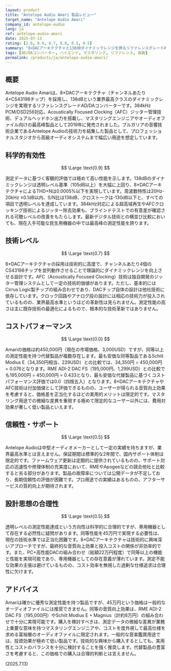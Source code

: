 ```yaml
---
layout: product
title: "Antelope Audio Amari 製品レビュー"
target_name: "Antelope Audio Amari"
company_id: antelope-audio
lang: ja
ref: antelope-audio-amari
date: 2025-07-13
rating: [2.6, 0.9, 0.7, 0.0, 0.5, 0.5]
summary: "8×DACアーキテクチャと138dBダイナミックレンジを誇るリファレンスグレードAD/DAコンバーター。高い技術レベルと科学的有効性を実現するも、コストパフォーマンスに大きな課題。"
tags: [AD/DAコンバーター, ハイエンド, マスタリング, リファレンス, 高級]
permalink: /products/ja/antelope-audio-amari/
---
```

## 概要

Antelope Audio Amariは、8×DACアーキテクチャ（チャンネルあたり4×CS43198チップ）を採用し、138dBという業界最高クラスのダイナミックレンジを実現するリファレンスグレードAD/DAコンバーターです。384kHz PCM/DSD256対応、Acoustically Focused Clocking（AFC）ジッター管理技術、デュアルヘッドホン出力を搭載し、マスタリングエンジニアやオーディオファイル向けの最高峰製品として2019年に発売されました。ブルガリアの音響技術企業であるAntelope Audioの技術力を結集した製品として、プロフェッショナルスタジオから高級オーディオシステムまで幅広い用途を想定しています。

## 科学的有効性

$$ \Large \text{0.9} $$

測定データに基づく客観的評価では極めて高い性能を示します。138dBのダイナミックレンジは透明レベル基準（105dB以上）を大幅に上回り、8×DACアーキテクチャによるTHD+Nは0.0005%以下を実現しています。周波数特性は20Hz-20kHz ±0.1dB以内、S/N比は138dB、クロストークは-130dB以下と、すべての項目で透明レベルを達成しています。384kHz対応による超高域再生やAFCクロッキング技術によるジッター除去効果も、ブラインドテストでの有意差が確認される可聴レベルの改善をもたらします。最新デジタル技術との横並び比較においても、現在入手可能な民生用機器の中では最高峰の測定性能を誇ります。

## 技術レベル

$$ \Large \text{0.7} $$

8×DACアーキテクチャの採用は技術的に高度で、チャンネルあたり4個のCS43198チップを並列動作させることで理論的にダイナミックレンジを向上させる設計です。AFC（Acoustically Focused Clocking）技術は独自開発のジッター管理システムとして一定の技術的価値があります。ただし、基本的にはCirrus Logic製チップの組み合わせであり、DACチップ自体の設計は他社技術に依存しています。クロック回路やアナログ段の設計には相応の技術力が投入されているものの、業界最高水準というほどの革新性は見られません。測定性能の高さは主に既存技術の最適化によるもので、根本的な技術革新ではありません。

## コストパフォーマンス

$$ \Large \text{0.0} $$

Amariの価格は約450,000円（現在の市場価格、3,000USD）ですが、同等以上の測定性能を持つ代替製品が複数存在します。最も安価な同等製品であるSchiit Modius E（34,350円相当、229USD）との比較では、34,350円 ÷ 450,000円 = 0.076となります。RME ADI-2 DAC FS（195,000円、1,299USD）との比較でも195,000円 ÷ 450,000円 = 0.433となり、最も安価な代替製品に基づくコストパフォーマンス評価では0.0（四捨五入）となります。8×DACアーキテクチャやAFC技術は付加価値として評価できるものの、ユーザーが得られる音質向上効果を考慮すると、価格差を正当化するほどの実用的メリットは限定的です。マスタリング用途での微細な差異を重視する極めて限定的なユーザー以外には、費用対効果が著しく低い製品といえます。

## 信頼性・サポート

$$ \Large \text{0.5} $$

Antelope Audioは中堅オーディオメーカーとして一定の実績を持ちますが、業界最高水準とは言えません。保証期間は標準的な2年間で、国内サポート体制は限定的です。ファームウェア更新は定期的に提供されているものの、サポート対応の迅速性や修理体制の充実度において、RMEやApogeeなどの競合他社と比較すると劣る部分があります。製品の故障率については公開データが不足しており、長期信頼性の評価が困難です。プロ用途での実績はあるものの、アフターサービスの質的向上が期待されます。

## 設計思想の合理性

$$ \Large \text{0.5} $$

透明レベルの測定性能達成という方向性は科学的に合理的ですが、専用機器として存在する必然性に疑問があります。同等性能を45万円で実現する必要性は、現在の技術水準では正当化困難です。8×DACアーキテクチャは技術的に興味深いアプローチですが、最終的な音質向上効果と投入コストの関係が非効率的です。また、PC+高性能DACの組み合わせ（総額22万円程度）で同等以上の機能と性能を実現可能であり、専用機器としての存在意義が薄れています。測定不能な効果の主張は避けているものの、コスト効率を無視した過剰な仕様追求は合理性に欠けます。

## アドバイス

Amariは確かに優秀な測定性能を持つ製品ですが、45万円という価格は一般的なオーディオファイルには推奨できません。同等の音質向上効果は、RME ADI-2 DAC FS（195,000円）やSchiit Modius E + Magnius（計約8万円）の組み合わせで十分に実現可能です。購入を検討すべきは、測定データの微細な差異が業務上重要な意味を持つマスタリングエンジニアや、コストを度外視して最高仕様を求める富裕層のオーディオファイルに限定されます。一般的な音楽鑑賞用途では、投資効果が極めて低い製品です。技術的な興味から購入するとしても、実用性とコストのバランスを十分に検討することを強く推奨します。代替製品の豊富さを考慮すると、この価格での購入は合理的判断とは言えません。

(2025.7.13)